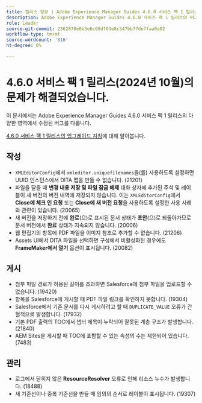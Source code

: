 ```yaml
---
title: 릴리스 정보 | Adobe Experience Manager Guides 4.6.0 서비스 팩 1 릴리스의 문제가 해결되었습니다
description: Adobe Experience Manager Guides 4.6.0 서비스 팩 1 릴리스의 버그 수정에 대해 알아봅니다
role: Leader
source-git-commit: 2362870e0e3e6c08df03e8c547bb77de7faa0a02
workflow-type: tm+mt
source-wordcount: '316'
ht-degree: 0%

---
```



# 4.6.0 서비스 팩 1 릴리스(2024년 10월)의 문제가 해결되었습니다.


이 문서에서는 Adobe Experience Manager Guides 4.6.0 서비스 팩 1 릴리스의 다양한 영역에서 수정된 버그를 다룹니다.

[4.6.0 서비스 팩 1 릴리스의 업그레이드 지침](upgrade-instructions-4-6-0-sp1.md)에 대해 알아봅니다.

## 작성

- `XMLEditorConfig`에서 `xmleditor.uniquefilenames`을(를) 사용하도록 설정하면 UUID 인스턴스에서 DITA 맵을 만들 수 없습니다. (21201)
- 파일을 닫을 때 **변경 내용 저장 및 파일 잠금 해제** 대화 상자에 추가된 주석 및 레이블이 새 버전의 버전 내역에 저장되지 않습니다. 이는 `XMLEditorConfig`에서 **Close에 체크 인 요청** 또는 **Close에 새 버전 요청**&#x200B;을 사용하도록 설정한 사용 사례와 관련이 있습니다. (20065)
- 새 버전을 저장하기 전에 **완료**(으)로 표시된 문서 상태가 **초안**(으)로 되돌아가므로 문서 버전에서 **완료** 상태가 지속되지 않습니다. (20006)
- 웹 편집기의 항목에 PDF 파일을 이미지 참조로 추가할 수 없습니다. (21206)
- Assets UI에서 DITA 파일을 선택하면 구성에서 비활성화된 경우에도 **FrameMaker에서 열기** 옵션이 표시됩니다. (20082)


## 게시

- 첨부 파일 경로가 허용된 길이를 초과하면 Salesforce에 첨부 파일을 업로드할 수 없습니다. (19420)
- 항목을 Salesforce에 게시할 때 PDF 파일 링크를 확인하지 못합니다. (19304)
- Salesforce에서 기존 문서를 다시 게시하려고 할 때 `DUPLICATE_VALUE` 오류가 간헐적으로 발생합니다. (17932)
- 기본 PDF 출력의 TOC에서 챕터 제목이 누락되어 잘못된 계층 구조가 발생합니다. (21840)
- AEM Sites을 게시할 때 TOC에 포함할 수 있는 속성의 수는 제한되어 있습니다. (7483)

## 관리

- 로그에서 닫히지 않은 **ResourceResolver** 오류로 인해 리소스 누수가 발생합니다. (18488)
- 새 기준선이나 중복 기준선을 만들 때 임의의 순서로 레이블이 표시됩니다. (19307)









